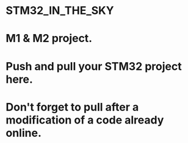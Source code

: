 # STM32_IN_THE_SKY
# M1 & M2 project.
# Push and pull your STM32 project here.
# Don't forget to pull after a modification of a code already online.